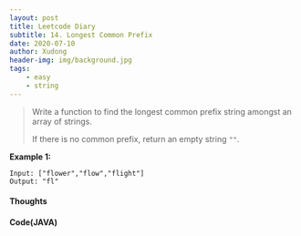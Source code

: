 ```yaml
---
layout: post
title: Leetcode Diary
subtitle: 14. Longest Common Prefix
date: 2020-07-10
author: Xudong
header-img: img/background.jpg
tags: 
    - easy
    - string
---
```


>Write a function to find the longest common prefix string amongst an array of strings.
>
>If there is no common prefix, return an empty string `""`.

**Example 1:**

```
Input: ["flower","flow","flight"]
Output: "fl"
```

#### Thoughts



#### Code(JAVA)

```java

```


<script type="text/javascript" src="https://xudongliuharold.github.io/js/latex-math.js?config=default"></script>
